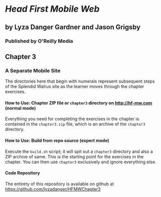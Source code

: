 *Head First Mobile Web*
=======================
## by Lyza Danger Gardner and Jason Grigsby
### Published by O'Reilly Media

Chapter 3
---------
### A Separate Mobile Site

The directories here that begin with numerals represent subsequent steps of the Splendid Walrus site as the learner moves through the chapter exercises.

#### How to Use: Chapter ZIP file or `chapter3` directory on <http://hf-mw.com> (normal mode)
Everything you need for completing the exercises in the chapter is contained in the `chapter3.zip` file, which is an archive of the `chapter3` directory.

#### How to Use: Build from repo source (expert mode)
Execute the `build.sh` script; it will spit out a `chapter3` directory and also a ZIP archive of same. This is the starting point for the exercises in the chapter. You can then use `chapter3` exclusively and ignore everything else.

#### Code Repository
The entirety of this repository is available on github at <https://github.com/lyzadanger/HFMWChapter3>